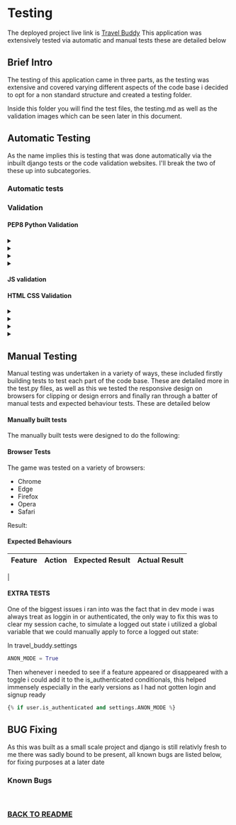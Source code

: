 # Testing

The deployed project live link is [Travel Buddy]()
This application was extensively tested via automatic and manual tests these are detailed below 


## Brief Intro
The testing of this application came in three parts, as the testing was extensive and covered varying different
aspects of the code base i decided to opt for a non standard structure and created a testing folder. 

Inside this folder you will find the test files, the testing.md as well as the validation images which
can be seen later in this document.


## Automatic Testing
As the name implies this is testing that was done automatically via the inbuilt django tests or 
the code validation websites. I'll break the two of these up into subcategories.

### Automatic tests


### Validation

#### PEP8 Python Validation

<details>
<summary><strong style="color:yellow"></strong></summary>

</details>

<details>
<summary><strong style="color:yellow"></strong></summary>

</details>

<details>
<summary><strong style="color:yellow"></strong></summary>

</details>

<details>
<summary><strong style="color:yellow"></strong></summary>

</details>

#### JS validation



#### HTML CSS Validation


<details>
<summary><strong style="color:green"></strong></summary>

</details>

<details>
<summary><strong style="color:green"></strong></summary>

</details>

<details>
<summary><strong style="color:green"></strong></summary>

</details>

<details>
<summary><strong style="color:green"></strong></summary>

</details>

## Manual Testing
Manual testing was undertaken in a variety of ways, these included firstly building tests
to test each part of the code base. These are detailed more in the test.py files, as well as
this we tested the responsive design on browsers for clipping or design errors and finally
ran through a batter of manual tests and expected behaviour tests. These are detailed below

#### Manually built tests
The manually built tests were designed to do the following:

#### Browser Tests
The game was tested on a variety of browsers:

- Chrome
- Edge
- Firefox
- Opera
- Safari

Result:


#### Expected Behaviours

| **Feature**              | **Action**                                                                | **Expected Result**                         | **Actual Result** |
| ------------------------ | ------------------------------------------------------------------------- | ------------------------------------------- | ----------------- |
|


#### EXTRA TESTS

One of the biggest issues i ran into was the fact that in dev mode i was always treat as loggin in or authenticated, the only way to fix this was to 
clear my session cache, to simulate a logged out state i utilized a global variable that we could manually apply to force a logged out state:

In travel_buddy.settings

```py
ANON_MODE = True
```

Then whenever i needed to see if a feature appeared or disappeared with a toggle i could add it to the is_authenticated conditionals, this 
helped immensely especially in the early versions as I had not gotten login and signup ready

```py
{% if user.is_authenticated and settings.ANON_MODE %}
```

## BUG Fixing
As this was built as a small scale project and django is still relativly fresh to me there was
sadly bound to be present, all known bugs are listed below, for fixing purposes at a later date

### Known Bugs

<br>


### [BACK TO README](https://github.com/shaAnder/travel_buddy/blob/main/README.md)
